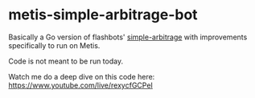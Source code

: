 # metis-simple-arbitrage-bot

Basically a Go version of flashbots' [simple-arbitrage](https://github.com/flashbots/simple-arbitrage) with improvements specifically to run on Metis.

Code is not meant to be run today.

Watch me do a deep dive on this code here: https://www.youtube.com/live/rexycfGCPeI
